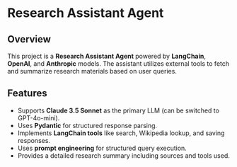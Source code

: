 # Research Assistant Agent

## Overview
This project is a **Research Assistant Agent** powered by **LangChain**, **OpenAI**, and **Anthropic** models. The assistant utilizes external tools to fetch and summarize research materials based on user queries.

## Features
- Supports **Claude 3.5 Sonnet** as the primary LLM (can be switched to GPT-4o-mini).
- Uses **Pydantic** for structured response parsing.
- Implements **LangChain tools** like search, Wikipedia lookup, and saving responses.
- Uses **prompt engineering** for structured query execution.
- Provides a detailed research summary including sources and tools used.
